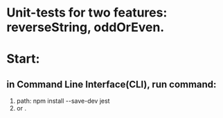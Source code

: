 # Unit-tests for two features: reverseString, oddOrEven.
# Start:
## in Command Line Interface(CLI), run command:
1. path: npm install --save-dev jest
2. <npm test> or <npm run test>.
